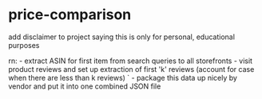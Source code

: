 # price-comparison

add disclaimer to project saying this is only for personal, educational purposes

rn: - extract ASIN for first item from search queries to all storefronts
    - visit product reviews and set up extraction of first 'k' reviews (account for case when there are less than k reviews)
`   - package this data up nicely by vendor and put it into one combined JSON file